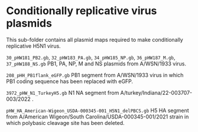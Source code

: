 
# Conditionally replicative virus plasmids
This sub-folder contains all plasmid maps required to make conditionally replicative H5N1 virus.  

`30_pHW181_PB2.gb`, `32_pHW183_PA.gb`, `34_pHW185_NP.gb`, `36_pHW187_M.gb`, `37_pHW188_NS.gb` PB1, PA, NP, M and NS plasmids from A/WSN/1933 virus.  

`208_pHH_PB1flank_eGFP.gb` PB1 segment from A/WSN/1933 virus in which PB1 coding sequence has been replaced with eGFP.  

`3972_pHW_N1_TurkeyH5.gb` N1 NA segment from A/turkey/Indiana/22-003707-003/2022 .  

`pHW_HA_American-Wigeon_USDA-000345-001_H5N1_delPBCS.gb` H5 HA segment from A/American Wigeon/South Carolina/USDA-000345-001/2021 strain in which polybasic cleavage site has been deleted. 